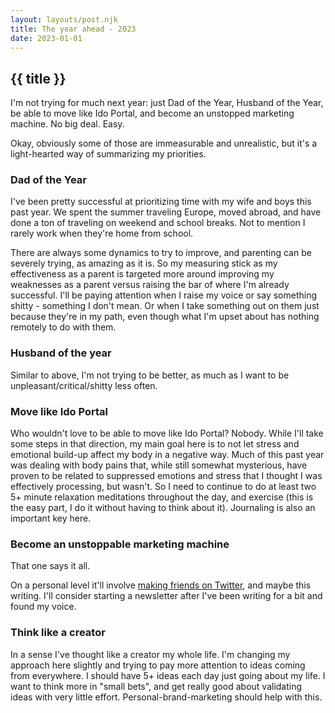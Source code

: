 ```yaml
---
layout: layouts/post.njk
title: The year ahead - 2023
date: 2023-01-01
---
```


## {{ title }}

I'm not trying for much next year: just Dad of the Year, Husband of the Year, be able to move like Ido Portal, and become an unstopped marketing machine. No big deal. Easy.

Okay, obviously some of those are immeasurable and unrealistic, but it's a light-hearted way of summarizing my priorities. 

### Dad of the Year

I've been pretty successful at prioritizing time with my wife and boys this past year. We spent the summer traveling Europe, moved abroad, and have done a ton of traveling on weekend and school breaks. Not to mention I rarely work when they're home from school.

There are always some dynamics to try to improve, and parenting can be severely trying, as amazing as it is. So my measuring stick as my effectiveness as a parent is targeted more around improving my weaknesses as a parent versus raising the bar of where I'm already successful. I'll be paying attention when I raise my voice or say something shitty - something I don't mean. Or when I take something out on them just because they're in my path, even though what I'm upset about has nothing remotely to do with them. 

### Husband of the year

Similar to above, I'm not trying to be better, as much as I want to be unpleasant/critical/shitty less often.

### Move like Ido Portal

Who wouldn't love to be able to move like Ido Portal? Nobody. While I'll take some steps in that direction, my main goal here is to not let stress and emotional build-up affect my body in a negative way. Much of this past year was dealing with body pains that, while still somewhat mysterious, have proven to be related to suppressed emotions and stress that I thought I was effectively processing, but wasn't. So I need to continue to do at least two 5+ minute relaxation meditations throughout the day, and exercise (this is the easy part, I do it without having to think about it). Journaling is also an important key here.

### Become an unstoppable marketing machine

That one says it all.

On a personal level it'll involve [making friends on Twitter](/blog/posts/2022-01-01-02/), and maybe this writing. I'll consider starting a newsletter after I've been writing for a bit and found my voice.

### Think like a creator

In a sense I've thought like a creator my whole life. I'm changing my approach here slightly and trying to pay more attention to ideas coming from everywhere. I should have 5+ ideas each day just going about my life. I want to think more in "small bets", and get really good about validating ideas with very little effort. Personal-brand-marketing should help with this.
